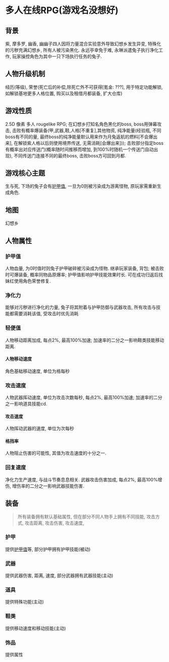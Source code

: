 # 多人在线RPG(游戏名没想好)

## 背景

紫, 摩多罗, 幽香, 幽幽子四人因将力量混合实验意外导致幻想乡发生异变, 特殊化的污秽充满幻想乡, 所有人被污染黑化. 永远亭幸免于难, 永琳派遣兔子执行净化工作, 玩家操控角色为其中一只下场执行任务的兔子.

## 人物升级机制

经历(等级), 荣誉(死亡后的补偿,除死亡外不可获得[氪金: ???], 用于特定功能解锁, 如解锁基地更多人格位置, 购买以及租借月都装备, 扩大仓库)

## 游戏性质

2.5D 像素 多人 rougelike RPG; 在幻想乡打知名角色黑化的boss, boss用弹幕攻击, 击败有概率爆装备(甲,武器,鞋,人格[不重复],其他物资, 纯净能量(经验瓶, 不同boss有不同的量, 最终boss的纯净能量默认用来作为月兔返航的燃料[不会爆出来], 在解锁紫人格以后则使用境界传送, 无需消耗[会爆出来])); 击败部分指定boss有概率出对应传送门(概率随时间推移而增加, 到100%时随机一个传送门自动出现), 不同传送门连接不同的最终boss, 击败boss方可回到月都.

## 游戏核心主题

生与死, 下场的兔子会有[护甲值](#护甲值), 一旦为0则被污染成为游离怪物, 原玩家需重新生成角色. 

## 地图

幻想乡

## 人物属性

### 护甲值

人物血量, 为0时值时则兔子护甲破碎被污染成为怪物. 继承玩家装备, 背包; 被击败时可爆装备, 概率同物品原爆率; 护甲值影响护甲技能效果时长. 可在成功归返后找妹红使用角色荣誉修复.

### 净化力

能够对污秽进行净化的力量, 兔子将其附着与护甲防御与武器攻击, 所有攻击与技能都需要消耗该值, 受攻击时优先消耗

### 轻便值

人物移动距离加成, 每点2%, 最高100%加速; 加速率的二分之一影响鞋类技能移动距离.

#### 人物移动速度

角色基础移动速度, 单位为格每秒

### 攻击速度

人物武器挥动速度, 单位为攻击次数每秒, 每点2%, 最高100%加速; 加速率的二分之一影响道具技能cd.

#### 攻击速度

人物挥动武器的速度, 单位为次每秒

#### 格挡率

人物阻止伤害的可能性, 其值为攻击速度的十分之一.

### 回复速度

净化力生产速度, 与战斗节奏息息相关. 武器攻击伤害加成, 每点2%, 最高100%增伤, 增伤率的二分之一影响武器技能伤害.

## 装备

> 所有装备拥有默认基础属性, 但在部分不同人物手上拥有不同技能, 攻击方式, 攻击距离, 攻击伤害, 攻击速度, 

### 护甲

提供[护甲值](＃护甲值)等, 部分护甲拥有护甲技能(被动)

### 武器

提供武器伤害, 距离, 速度, 部分武器拥有武器技能(主动)

### 道具

提供特殊功能(主动)

### 鞋类

提供移动速度和移动技能(主动)

### 饰品

提供属性

